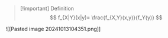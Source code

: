 >[!important] Definition
>$$
>f_{X|Y}(x|y)= \frac{f_{X,Y}(x,y)}{f_Y(y)}
>$$

![[Pasted image 20241013104351.png]]